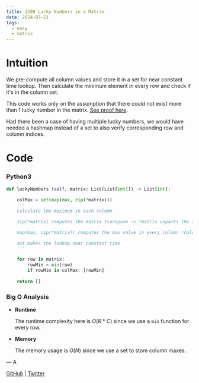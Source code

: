 ```yaml
---
title: 1380 Lucky Numbers in a Matrix
date: 2024-07-21
tags:
  - easy
  - matrix
---
```


# Intuition
We pre-compute all column values and store it in a set for near constant time lookup. Then calculate the minimum element in every row and check if it's in the column set.

This code works only on the assumption that there could not exist more than 1 lucky number in the matrix. [See proof here](https://leetcode.com/problems/lucky-numbers-in-a-matrix/description/comments/2525061).

Had there been a case of having multiple lucky numbers, we would have needed a hashmap instead of a set to also verify corresponding row and column indices.

# Code

### Python3

```python
def luckyNumbers (self, matrix: List[List[int]]) -> List[int]:
    
    colMax = set(map(max, zip(*matrix)))
    '''
    calculate the maximum in each column

    zip(*matrix) computes the matrix transpose -> *matrix unpacks the 2D list and zip, well, zips the elements in the unpacked list sequentially

    map(max, zip(*matrix)) computes the max value in every column (column, not row since we transposed our matrix)

    set makes the lookup near constant time
    '''

    for row in matrix:
        rowMin = min(row)
        if rowMin in colMax: [rowMin]
    
    return []
```

### Big O Analysis

- **Runtime**

  The runtime complexity here is $O(R * C)$ since we use a `min` function for every row.

- **Memory**

  The memory usage is $O(N)$ since we use a set to store column maxes.

— A

[GitHub](https://github.com/AtharvaKamble) | [Twitter](https://twitter.com/AtharvaKamble07)
